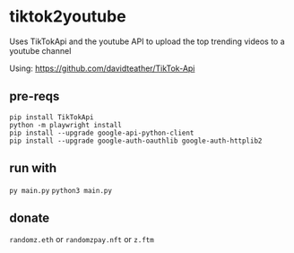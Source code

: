 # tiktok2youtube
Uses TikTokApi and the youtube API to upload the top trending videos to a youtube channel

Using: https://github.com/davidteather/TikTok-Api

## pre-reqs
```
pip install TikTokApi
python -m playwright install
pip install --upgrade google-api-python-client
pip install --upgrade google-auth-oauthlib google-auth-httplib2
```

## run with
`py main.py`
`python3 main.py`

## donate
`randomz.eth` or `randomzpay.nft` or `z.ftm`
